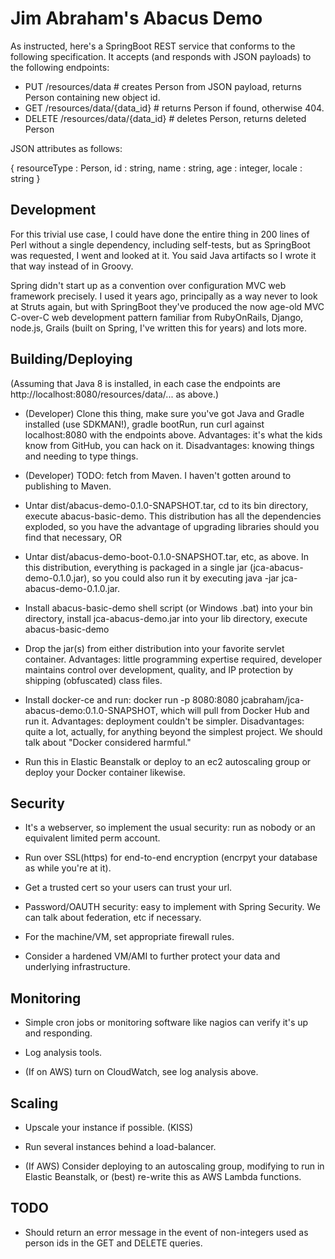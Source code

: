 # Jim Abraham's Abacus Demo #

As instructed, here's a SpringBoot REST service that conforms to the following specification. It accepts (and responds with JSON payloads) to the following endpoints:

* PUT    /resources/data           # creates Person from JSON payload, returns Person containing new object id.
* GET    /resources/data/{data_id} # returns Person if found, otherwise 404.
* DELETE /resources/data/{data_id} # deletes Person, returns deleted Person

JSON attributes as follows:

{
  resourceType : Person,
  id : string,
  name : string,
  age : integer,
  locale : string
}


## Development ##


For this trivial use case, I could have done the entire thing in 200 lines of Perl without a single dependency, including self-tests, but as SpringBoot was requested, I went and looked at it. You said Java artifacts so I wrote it that way instead of in Groovy.

Spring didn't start up as a convention over configuration MVC web framework precisely. I used it years ago, principally as a way never to look at Struts again, but with SpringBoot they've produced the now age-old MVC C-over-C web development pattern familiar from RubyOnRails, Django, node.js, Grails (built on Spring, I've written this for years) and lots more. 


## Building/Deploying ##

(Assuming that Java 8 is installed, in each case the endpoints are http://localhost:8080/resources/data/... as above.)

* (Developer) Clone this thing, make sure you've got Java and Gradle installed (use SDKMAN!), gradle bootRun, run curl against localhost:8080 with the endpoints above. Advantages: it's what the kids know from GitHub, you can hack on it. Disadvantages: knowing things and needing to type things.

* (Developer) TODO: fetch from Maven. I haven't gotten around to publishing to Maven.

* Untar dist/abacus-demo-0.1.0-SNAPSHOT.tar, cd to its bin directory, execute abacus-basic-demo. This distribution has all the dependencies exploded, so you have the advantage of upgrading libraries should you find that necessary, OR

* Untar dist/abacus-demo-boot-0.1.0-SNAPSHOT.tar, etc, as above. In this distribution, everything is packaged in a single jar (jca-abacus-demo-0.1.0.jar), so you could also run it by executing java -jar jca-abacus-demo-0.1.0.jar.

* Install abacus-basic-demo shell script (or Windows .bat) into your bin directory, install jca-abacus-demo.jar into your lib directory, execute abacus-basic-demo

* Drop the jar(s) from either distribution into your favorite servlet container. Advantages: little programming expertise required, developer maintains control over development, quality, and IP protection by shipping (obfuscated) class files. 

* Install docker-ce and run: docker run -p 8080:8080 jcabraham/jca-abacus-demo:0.1.0-SNAPSHOT, which will pull from Docker Hub and run it. Advantages: deployment couldn't be simpler. Disadvantages: quite a lot, actually, for anything beyond the simplest project. We should talk about "Docker considered harmful."

* Run this in Elastic Beanstalk or deploy to an ec2 autoscaling group or deploy your Docker container likewise.

## Security ##

* It's a webserver, so implement the usual security: run as nobody or an equivalent limited perm account.

* Run over SSL(https) for end-to-end encryption (encrpyt your database as while you're at it).

* Get a trusted cert so your users can trust your url.

* Password/OAUTH security: easy to implement with Spring Security. We can talk about federation, etc if necessary.

* For the machine/VM, set appropriate firewall rules.

* Consider a hardened VM/AMI to further protect your data and underlying infrastructure.

## Monitoring ##

* Simple cron jobs or monitoring software like nagios can verify it's up and responding.

* Log analysis tools.

* (If on AWS) turn on CloudWatch, see log analysis above.

## Scaling ##

* Upscale your instance if possible. (KISS)

* Run several instances behind a load-balancer.

* (If AWS) Consider deploying to an autoscaling group, modifying to run in Elastic Beanstalk, or (best) re-write this as AWS Lambda functions.

## TODO ##

* Should return an error message in the event of non-integers used as person ids in the GET and DELETE queries.

